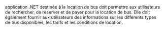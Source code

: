  application .NET destinée à la location de bus doit permettre aux utilisateurs de rechercher, de réserver et de payer pour la location de bus. Elle doit également fournir aux utilisateurs des informations sur les différents types de bus disponibles, les tarifs et les conditions de location.
